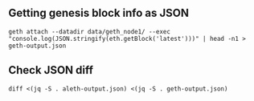 ## Getting genesis block info as JSON

```
geth attach --datadir data/geth_node1/ --exec "console.log(JSON.stringify(eth.getBlock('latest')))" | head -n1 > geth-output.json
```

## Check JSON diff

```
diff <(jq -S . aleth-output.json) <(jq -S . geth-output.json)
```
